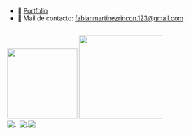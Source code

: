 - 📁 [Portfolio](https://fabian-martinez1.github.io/)
- 📧 Mail de contacto: fabianmartinezrincon.123@gmail.com



<br>

<div>
  <img height="160em" src="https://github-readme-stats.vercel.app/api?username=Fabian-Martinez1&show_icons=true&theme=dark&include_all_commits=true&count_private=true"/>
  
  <img height="190em" src="https://github-readme-stats.vercel.app/api/top-langs/?username=Fabian-Martinez1&layout=compact&langs_count=7&theme=dark"/>
</div>


<div>
  
<a href="https://github.com/Fabian-Martinez1/FOD">
  <img align="center" src="https://github-readme-stats.vercel.app/api/pin/?username=Fabian-Martinez1&repo=FOD&theme=dark" />
</a> &nbsp;      
<a href="https://github.com/Fabian-Martinez1/AyED">
  <img align="center" src="https://github-readme-stats.vercel.app/api/pin/?username=Fabian-Martinez1&repo=ayed&theme=dark" />
</a>
<a href="https://github.com/Fabian-Martinez1/Seminario-de-Lenguajes-Python">
  <img align="center" src="https://github-readme-stats.vercel.app/api/pin/?username=Fabian-Martinez1&repo=Seminario-de-Lenguajes-Python&theme=dark" />
</a>


